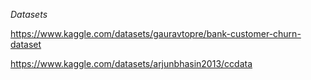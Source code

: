 *Datasets*

https://www.kaggle.com/datasets/gauravtopre/bank-customer-churn-dataset

https://www.kaggle.com/datasets/arjunbhasin2013/ccdata

